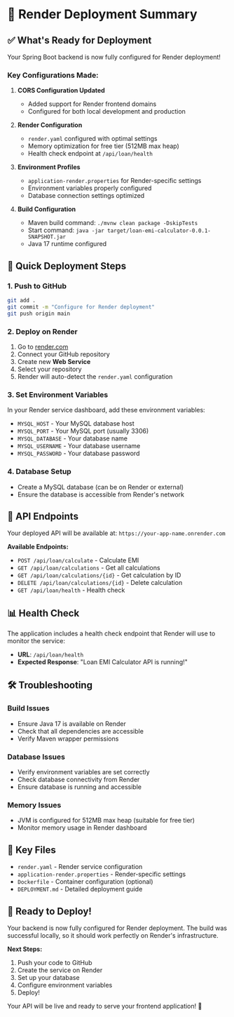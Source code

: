 # 🚀 Render Deployment Summary

## ✅ What's Ready for Deployment

Your Spring Boot backend is now fully configured for Render deployment!

### Key Configurations Made:

1. **CORS Configuration Updated**
   - Added support for Render frontend domains
   - Configured for both local development and production

2. **Render Configuration**
   - `render.yaml` configured with optimal settings
   - Memory optimization for free tier (512MB max heap)
   - Health check endpoint at `/api/loan/health`

3. **Environment Profiles**
   - `application-render.properties` for Render-specific settings
   - Environment variables properly configured
   - Database connection settings optimized

4. **Build Configuration**
   - Maven build command: `./mvnw clean package -DskipTests`
   - Start command: `java -jar target/loan-emi-calculator-0.0.1-SNAPSHOT.jar`
   - Java 17 runtime configured

## 🎯 Quick Deployment Steps

### 1. Push to GitHub
```bash
git add .
git commit -m "Configure for Render deployment"
git push origin main
```

### 2. Deploy on Render
1. Go to [render.com](https://render.com)
2. Connect your GitHub repository
3. Create new **Web Service**
4. Select your repository
5. Render will auto-detect the `render.yaml` configuration

### 3. Set Environment Variables
In your Render service dashboard, add these environment variables:
- `MYSQL_HOST` - Your MySQL database host
- `MYSQL_PORT` - Your MySQL port (usually 3306)
- `MYSQL_DATABASE` - Your database name
- `MYSQL_USERNAME` - Your database username
- `MYSQL_PASSWORD` - Your database password

### 4. Database Setup
- Create a MySQL database (can be on Render or external)
- Ensure the database is accessible from Render's network

## 🔧 API Endpoints

Your deployed API will be available at:
`https://your-app-name.onrender.com`

**Available Endpoints:**
- `POST /api/loan/calculate` - Calculate EMI
- `GET /api/loan/calculations` - Get all calculations
- `GET /api/loan/calculations/{id}` - Get calculation by ID
- `DELETE /api/loan/calculations/{id}` - Delete calculation
- `GET /api/loan/health` - Health check

## 📊 Health Check

The application includes a health check endpoint that Render will use to monitor the service:
- **URL**: `/api/loan/health`
- **Expected Response**: "Loan EMI Calculator API is running!"

## 🛠️ Troubleshooting

### Build Issues
- Ensure Java 17 is available on Render
- Check that all dependencies are accessible
- Verify Maven wrapper permissions

### Database Issues
- Verify environment variables are set correctly
- Check database connectivity from Render
- Ensure database is running and accessible

### Memory Issues
- JVM is configured for 512MB max heap (suitable for free tier)
- Monitor memory usage in Render dashboard

## 📁 Key Files

- `render.yaml` - Render service configuration
- `application-render.properties` - Render-specific settings
- `Dockerfile` - Container configuration (optional)
- `DEPLOYMENT.md` - Detailed deployment guide

## 🎉 Ready to Deploy!

Your backend is now fully configured for Render deployment. The build was successful locally, so it should work perfectly on Render's infrastructure.

**Next Steps:**
1. Push your code to GitHub
2. Create the service on Render
3. Set up your database
4. Configure environment variables
5. Deploy!

Your API will be live and ready to serve your frontend application! 🚀 